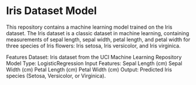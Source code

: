# Iris Dataset Model
This repository contains a machine learning model trained on the Iris dataset. The Iris dataset is a classic dataset in machine learning, containing measurements of sepal length, sepal width, petal length, and petal width for three species of Iris flowers: Iris setosa, Iris versicolor, and Iris virginica.

Features
Dataset: Iris dataset from the UCI Machine Learning Repository
Model Type: LogisticRegression
Input Features:
Sepal Length (cm)
Sepal Width (cm)
Petal Length (cm)
Petal Width (cm)
Output: Predicted Iris species (Setosa, Versicolor, or Virginica).
